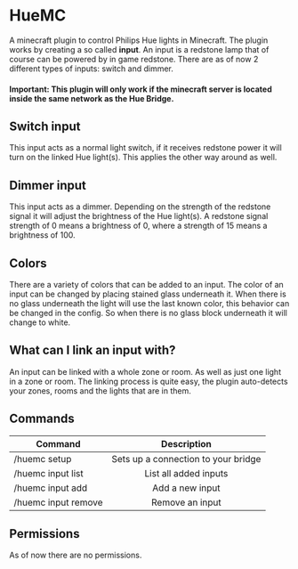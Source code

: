 # HueMC
A minecraft plugin to control Philips Hue lights in Minecraft.
The plugin works by creating a so called **input**. An input is a redstone lamp that of course can be powered by in game redstone.
There are as of now 2 different types of inputs: switch and dimmer.

#### **Important: This plugin will only work if the minecraft server is located inside the same network as the Hue Bridge.**

## Switch input
This input acts as a normal light switch, if it receives redstone power it will turn on the linked Hue light(s).
This applies the other way around as well. 

## Dimmer input
This input acts as a dimmer. Depending on the strength of the redstone signal it will adjust the brightness of the Hue light(s).
A redstone signal strength of 0 means a brightness of 0, where a strength of 15 means a brightness of 100.

## Colors
There are a variety of colors that can be added to an input. The color of an input can be changed by placing stained glass underneath it.
When there is no glass underneath the light will use the last known color, this behavior can be changed in the config. So when there is no glass block underneath it will change to white.

## What can I link an input with?
An input can be linked with a whole zone or room. As well as just one light in a zone or room.
The linking process is quite easy, the plugin auto-detects your zones, rooms and the lights that are in them.

## Commands
| Command       | Description     
| ------------- |:-------------:|
|/huemc setup    | Sets up a connection to your bridge |
|/huemc input list    | List all added inputs |
| /huemc input add     | Add a new input      |
| /huemc input remove  | Remove an input      |

## Permissions
As of now there are no permissions.
